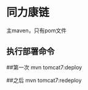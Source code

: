 同力康链
===============

主maven，只有pom文件

执行部署命令
---------------
##第一次
mvn tomcat7:deploy

##之后
mvn tomcat7:redeploy
